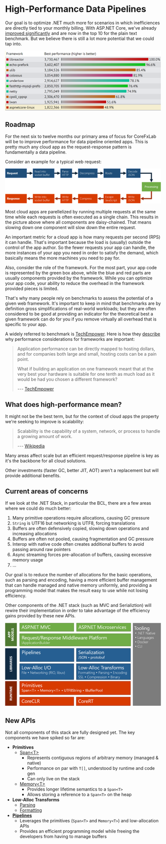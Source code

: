 # High-Performance Data Pipelines

Our goal is to optimize .NET much more for scenarios in which inefficiences are
directly tied to your monthly billing. With ASP.NET Core, we've already
[improved significantly][TechEmpower13] and are now in the top 10 for the plain
text benchmark. But we believe there is still a lot more potential that we could
tap into.

![](./img/techempower.png)

## Roadmap

For the next six to twelve months our primary area of focus for CoreFxLab will be
to improve performance for data pipeline oriented apps. This is pretty much any
cloud app as the request-response pattern is fundamentally a data pipeline.

Consider an example for a typical web request:

![](./img/pipeline.png)

Most cloud apps are parellelized by running multiple requests at the same time
while each requests is often executed as a single chain. This results in the
picture above where all components are daisy-chained. That means slowing down
one component will slow down the entire request.

An important metric for a cloud app is how many requests per second (RPS) it can
handle. That's important because the load is (usually) outside the control of
the app author. So the fewer requests your app can handle, the more instances of
your app you need in order to satisfy the demand, which basically means the more
machines you need to pay for.

Also, consider the role of the framework. For the most part, your app code is
represented by the green box above, while the blue and red parts are usually
components provided by the framework. While you can optimize your app code, your
ability to reduce the overhead in the framework provided pieces is limited.

That's why many people rely on benchmarks to assess the potential of a given web
framework. It's important to keep in mind that benchmarks are by definition
gross simplifications of real-world workloads; but they are often considered to
be good at providing an indicator for the theoretical best a given framework can
do for you if you remove virtually all overhead that is specific to your app.

A widely referred to benchmark is [TechEmpower]. Here is how they
[describe][TechEmpower-Quote] why performance considerations for frameworks are
important:

> Application performance can be directly mapped to hosting dollars, and for
> companies both large and small, hosting costs can be a pain point.
>
> What if building an application on one framework meant that at the very best
> your hardware is suitable for one tenth as much load as it would be had you
> chosen a different framework?
>
> --- [TechEmpower][TechEmpower-Quote]

## What does high-performance mean?

It might not be the best term, but for the context of cloud apps the property
we're seeking to improve is scalability:

> Scalability is the capability of a system, network, or process to handle a
> growing amount of work.
>
> --- [Wikipedia](https://en.wikipedia.org/wiki/Scalability)

Many areas affect scale but an efficient request/response pipeline is key as
it's the backbone for all cloud solutions.

Other investments (faster GC, better JIT, AOT) aren't a replacement but will
provide additional benefits.

## Current areas of concerns

If we look at the .NET Stack, in particular the BCL, there are a few areas where
we could do much better:

1. Many primitive operations require allocations, causing GC pressure
2. `String` is UTF16 but networking is UTF8, forcing translations
3. Buffers are often defensively copied, slowing down operations and increasing
   allocations
4. Buffers are often not pooled, causing fragmentation and GC pressure
5. Interop with native code often creates additional buffers to avoid passing
   around raw pointers
6. Async streaming forces pre-allocation of buffers, causing excessive memory
   usage
7. ...

Our goal is to reduce the number of allocations for the basic operations, such
as parsing and encoding, having a more efficient buffer management that can
handle managed and native memory uniformly, and providing a programming model
that makes the result easy to use while not losing efficiency.

Other components of the .NET stack (such as MVC and Serializtion) will rewire
their implementation in order to take advantage of the efficiency gains provided
by these new APIs.

![](./img/areas.png)

## New APIs

Not all components of this stack are fully designed yet. The key components we
have spiked so far are:

* **Primitives**
  - [Span\<T>][span-speclet]
      + Represents contiguous regions of arbitrary memory (managed & native)
      + Performance on par with `T[]`, understood by runtime and code gen
      + Can only live on the stack
  - [Memory\<T>][memory-speclet]
      + Provides longer lifetime semantics to a `Span<T>`
      + Allows storing a reference to a `Span<T>` on the heap
* **Low-Alloc Transforms**
  - [Parsing][parsing-speclet]
  - [Formatting][formatting-speclet]
* **[Pipelines][pipelines-speclet]**
  - Leverages the primitives (`Span<T>` and `Memory<T>`) and low-allocation APIs
  - Provides an efficient programming model while freeing the developers from
    having to manage buffers

[TechEmpower]: https://www.techempower.com/benchmarks
[TechEmpower-Quote]: https://www.techempower.com/benchmarks/#section=motivation
[TechEmpower13]: https://www.techempower.com/blog/2016/11/16/framework-benchmarks-round-13/
[span-speclet]: ./specs/span.md
[memory-speclet]: ./specs/memory.md
[pipelines-speclet]: ./specs/pipelines.md
[parsing-speclet]: ./specs/parsing.md
[formatting-speclet]: ./specs/formatting.md
